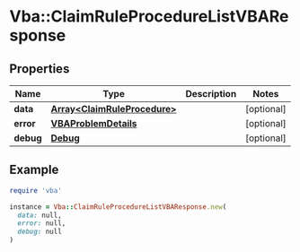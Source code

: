 # Vba::ClaimRuleProcedureListVBAResponse

## Properties

| Name | Type | Description | Notes |
| ---- | ---- | ----------- | ----- |
| **data** | [**Array&lt;ClaimRuleProcedure&gt;**](ClaimRuleProcedure.md) |  | [optional] |
| **error** | [**VBAProblemDetails**](VBAProblemDetails.md) |  | [optional] |
| **debug** | [**Debug**](Debug.md) |  | [optional] |

## Example

```ruby
require 'vba'

instance = Vba::ClaimRuleProcedureListVBAResponse.new(
  data: null,
  error: null,
  debug: null
)
```

